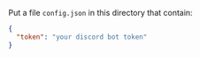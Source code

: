Put a file `config.json` in this directory that contain:
```json
{
  "token": "your discord bot token"
}
```